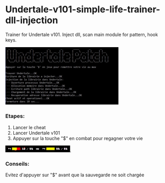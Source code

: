 # Undertale-v101-simple-life-trainer-dll-injection
Trainer for Undertale v101. Inject dll, scan main module for pattern, hook keys.

<img src="https://raw.githubusercontent.com/oom-/Undertale-v101-simple-life-trainer-dll-injection/master/screenshot.jpg" width="70%">

### Etapes:
1. Lancer le cheat
2. Lancer Undertale v101
3. Appuyer sur la touche "$" en combat pour regagner votre vie

<img src="https://raw.githubusercontent.com/oom-/Undertale-v101-simple-life-trainer-dll-injection/master/screenshot2.jpg" width="40%">.

### Conseils:
Evitez d'appuyer sur "$" avant que la sauvegarde ne soit chargée

